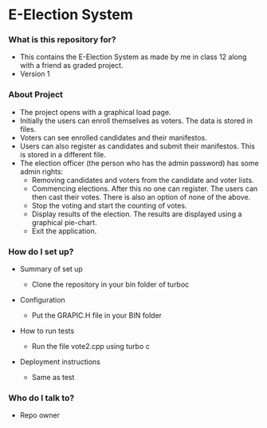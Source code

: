 # E-Election System #

### What is this repository for? ###

* This contains the E-Election System as made by me in class 12 along with a friend as graded project.
* Version 1

### About Project ###
* The project opens with a graphical load page.
* Initially the users can enroll themselves as voters. The data is stored in files.
* Voters can see enrolled candidates and their manifestos.
* Users can also register as candidates and submit their manifestos. This is stored in a different file.
* The election officer (the person who has the admin password) has some admin rights:
   * Removing candidates and voters from the candidate and voter lists.
   * Commencing elections. After this no one can register. The users can then cast their votes. There is also an option of none of the above.
   * Stop the voting and start the counting of votes.
   * Display results of the election. The results are displayed using a graphical pie-chart.
   * Exit the application.
   
### How do I set up? ###

* Summary of set up
  * Clone the repository in your bin folder of turboc 
 
* Configuration
  * Put the GRAPIC.H file in your BIN folder 

* How to run tests
  * Run the file vote2.cpp using turbo c 

* Deployment instructions
  * Same as test
   
### Who do I talk to? ###

* Repo owner
